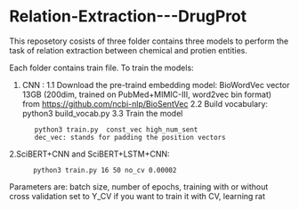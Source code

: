 # Relation-Extraction---DrugProt

This reposetory cosists of three folder contains three models to perform the task of relation extraction between chemical and protien entities. 

Each folder contains train file. 
To train the models:

1. CNN : 
      1.1 Download the pre-traind embedding model: BioWordVec vector 13GB (200dim, trained on PubMed+MIMIC-III, word2vec bin format) from 
           https://github.com/ncbi-nlp/BioSentVec
      2.2 Build vocabulary: 
          python3 build_vocab.py
      3.3 Train the model
  
          python3 train.py  const_vec high_num_sent 
          dec_vec: stands for padding the position vectors 
          
2.SciBERT+CNN and SciBERT+LSTM+CNN:
                   
          python3 train.py 16 50 no_cv 0.00002 
   
   Parameters are: batch size, number of epochs, training with or without cross validation set to Y_CV if you want to train it with CV, learning rat
   
